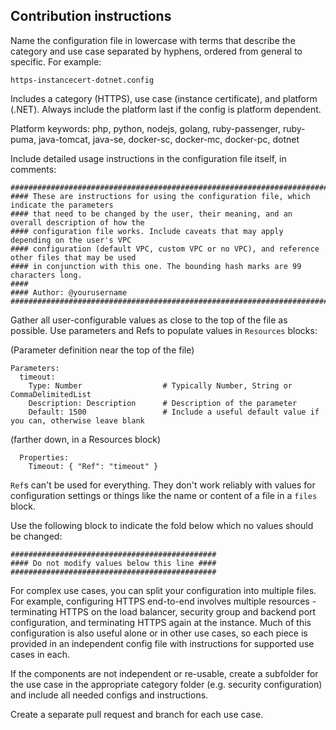 ## Contribution instructions
Name the configuration file in lowercase with terms that describe the category and use case separated by hyphens, ordered from general to specific. For example:
 
  `https-instancecert-dotnet.config`

Includes a category (HTTPS), use case (instance certificate), and platform (.NET). Always include the platform last if the config is platform dependent.

Platform keywords: php, python, nodejs, golang, ruby-passenger, ruby-puma, java-tomcat, java-se, docker-sc, docker-mc, docker-pc, dotnet

Include detailed usage instructions in the configuration file itself, in comments:
```
###################################################################################################
#### These are instructions for using the configuration file, which indicate the parameters
#### that need to be changed by the user, their meaning, and an overall description of how the
#### configuration file works. Include caveats that may apply depending on the user's VPC
#### configuration (default VPC, custom VPC or no VPC), and reference other files that may be used
#### in conjunction with this one. The bounding hash marks are 99 characters long.
####
#### Author: @yourusername
###################################################################################################
```
Gather all user-configurable values as close to the top of the file as possible. Use parameters and
Refs to populate values in `Resources` blocks:

(Parameter definition near the top of the file)
```
Parameters:
  timeout: 
    Type: Number                  # Typically Number, String or CommaDelimitedList
    Description: Description      # Description of the parameter
    Default: 1500                 # Include a useful default value if you can, otherwise leave blank
```
(farther down, in a Resources block)
```
  Properties:
    Timeout: { "Ref": "timeout" }
```
`Ref`s can't be used for everything. They don't work reliably with values for configuration
settings or things like the name or content of a file in a `files` block.

Use the following block to indicate the fold below which no values should be changed:
```
##############################################
#### Do not modify values below this line ####
##############################################
```

For complex use cases, you can split your configuration into multiple files. For example, configuring HTTPS end-to-end involves multiple resources - terminating HTTPS on the load balancer, security group and backend port configuration, and terminating HTTPS again at the instance. Much of this configuration is also useful alone or in other use cases, so each piece is provided in an independent config file with instructions for supported use cases in each.

If the components are not independent or re-usable, create a subfolder for the use case in the appropriate category folder (e.g. security configuration) and include all needed configs and instructions.

Create a separate pull request and branch for each use case.
